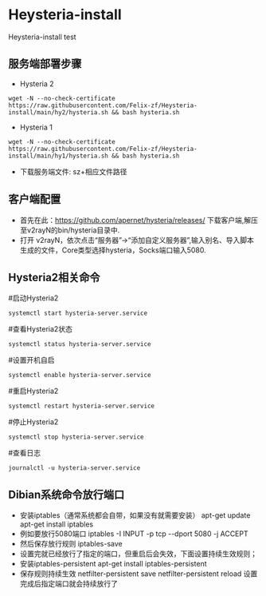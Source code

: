 # Heysteria-install
Heysteria-install test

## 服务端部署步骤  
- Hysteria 2
```
wget -N --no-check-certificate https://raw.githubusercontent.com/Felix-zf/Heysteria-install/main/hy2/hysteria.sh && bash hysteria.sh
```
- Hysteria 1
```
wget -N --no-check-certificate https://raw.githubusercontent.com/Felix-zf/Heysteria-install/main/hy1/hysteria.sh && bash hysteria.sh
```

- 下载服务端文件: sz+相应文件路径

## 客户端配置
- 首先在此：https://github.com/apernet/hysteria/releases/ 下载客户端,解压至v2rayN的bin/hysteria目录中.
- 打开 v2rayN，依次点击“服务器”→“添加自定义服务器”,输入别名、导入脚本生成的文件，Core类型选择hysteria，Socks端口输入5080.


## Hysteria2相关命令
#启动Hysteria2
```
systemctl start hysteria-server.service
```
#查看Hysteria2状态
```
systemctl status hysteria-server.service
```
#设置开机自启
```
systemctl enable hysteria-server.service
```
#重启Hysteria2
```
systemctl restart hysteria-server.service
```
#停止Hysteria2
```
systemctl stop hysteria-server.service
```
#查看日志
```
journalctl -u hysteria-server.service
```

## Dibian系统命令放行端口
- 安装iptables（通常系统都会自带，如果没有就需要安装）
apt-get update
apt-get install iptables
- 例如要放行5080端口
iptables -I INPUT -p tcp --dport 5080 -j ACCEPT
- 然后保存放行规则
iptables-save
- 设置完就已经放行了指定的端口，但重启后会失效，下面设置持续生效规则；
- 安装iptables-persistent
apt-get install iptables-persistent
- 保存规则持续生效
netfilter-persistent save
netfilter-persistent reload
设置完成后指定端口就会持续放行了
